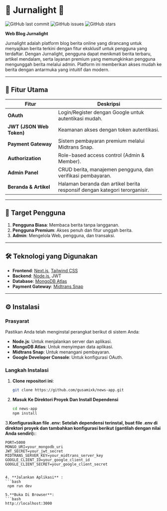 # 🌟 Jurnalight 🌟

![GitHub last commit](https://img.shields.io/github/last-commit/gusamixk/news-app)
![GitHub issues](https://img.shields.io/github/issues/gusamixk/news-app)
![GitHub stars](https://img.shields.io/github/stars/gusamixk/news-app?style=social)

**Web Blog Jurnalight**

Jurnalight adalah platform blog berita online yang dirancang untuk menyajikan berita terkini dengan fitur eksklusif untuk pengguna yang terdaftar. Dengan Jurnalight, pengguna dapat menikmati berita terbaru, artikel mendalam, serta layanan premium yang memungkinkan pengguna mengunggah berita melalui admin. Platform ini memberikan akses mudah ke berita dengan antarmuka yang intuitif dan modern.

---

## 🚀 Fitur Utama

| Fitur                     | Deskripsi                                                                                 |
|---------------------------|-------------------------------------------------------------------------------------------|
| **OAuth**                 | Login/Register dengan Google untuk autentikasi mudah.                                     |
| **JWT (JSON Web Token)**  | Keamanan akses dengan token autentikasi.                                                 |
| **Payment Gateway**       | Sistem pembayaran premium melalui Midtrans Snap.                                         |
| **Authorization**         | Role-based access control (Admin & Member).                                              |
| **Admin Panel**           | CRUD berita, manajemen pengguna, dan verifikasi pembayaran.                              |
| **Beranda & Artikel**     | Halaman beranda dan artikel berita responsif dengan kategori terorganisir.               |

---

## 🎯 Target Pengguna

1. **Pengguna Biasa**: Membaca berita tanpa langganan.
2. **Pengguna Premium**: Akses penuh dan fitur unggah berita.
3. **Admin**: Mengelola Web, pengguna, dan transaksi.

---

## 🛠️ Teknologi yang Digunakan

- **Frontend**: [Next.js](https://nextjs.org/), [Tailwind CSS](https://tailwindcss.com/)
- **Backend**: [Node.js](https://nodejs.org/), JWT
- **Database**: [MongoDB Atlas](https://www.mongodb.com/cloud/atlas)
- **Payment Gateway**: [Midtrans Snap](https://midtrans.com/id/snap)

---

## ⚙️ Instalasi

### Prasyarat
Pastikan Anda telah menginstal perangkat berikut di sistem Anda:
- **Node.js**: Untuk menjalankan server dan aplikasi.
- **MongoDB Atlas**: Untuk menyimpan data aplikasi.
- **Midtrans Snap**: Untuk menangani pembayaran.
- **Google Developer Console**: Untuk konfigurasi OAuth.

### Langkah Instalasi

1. **Clone repositori ini**:
   ```bash
   git clone https://github.com/gusamixk/news-app.git
2. **Masuk Ke Direktori Proyek Dan Install Dependensi**
   ```bash
   cd news-app
   npm install

3.**Konfigurasikan file .env: Setelah dependensi terinstal, buat file .env di direktori proyek dan tambahkan konfigurasi berikut (gantilah dengan nilai Anda sendiri):**:
   ```env
   PORT=5000
   MONGO_URI=your_mongodb_uri
   JWT_SECRET=your_jwt_secret
   MIDTRANS_SERVER_KEY=your_midtrans_server_key
   GOOGLE_CLIENT_ID=your_google_client_id
   GOOGLE_CLIENT_SECRET=your_google_client_secret


4. **Jalankan Aplikasi** :
   ```bash
    npm run dev

5.**Buka Di Browser**:
   ```bash
   http://localhost:3000





